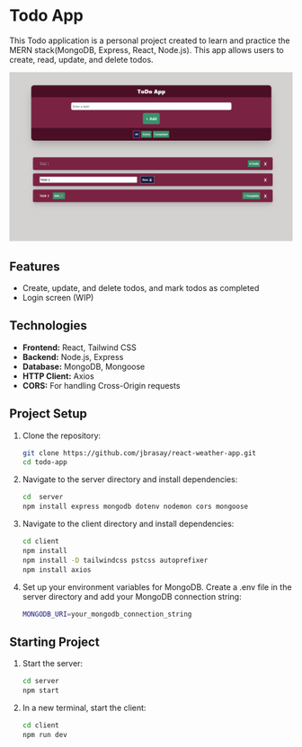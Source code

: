 # Todo App

This Todo application is a personal project created to learn and practice the MERN stack(MongoDB, Express, React, Node.js). This app allows users to create, read, update, and delete todos.

![Alt text](/project-screen/project-screenshot.png)

## Features

- Create, update, and delete todos, and mark todos as completed
- Login screen (WIP)

## Technologies

- **Frontend:** React, Tailwind CSS
- **Backend:** Node.js, Express
- **Database:** MongoDB, Mongoose
- **HTTP Client:** Axios
- **CORS:** For handling Cross-Origin requests

## Project Setup

1. Clone the repository:

   ```bash
   git clone https://github.com/jbrasay/react-weather-app.git
   cd todo-app

2. Navigate to the server directory and install dependencies:

   ```bash
   cd  server
   npm install express mongodb dotenv nodemon cors mongoose

3. Navigate to the client directory and install dependencies:

   ```bash
   cd client
   npm install
   npm install -D tailwindcss pstcss autoprefixer
   npm install axios

4. Set up your environment variables for MongoDB. Create a .env file in the server directory and add your MongoDB connection string:

   ```bash
   MONGODB_URI=your_mongodb_connection_string

## Starting Project

1. Start the server:
   
   ```bash
   cd server
   npm start

2. In a new terminal, start the client:
  
   ```bash
   cd client
   npm run dev